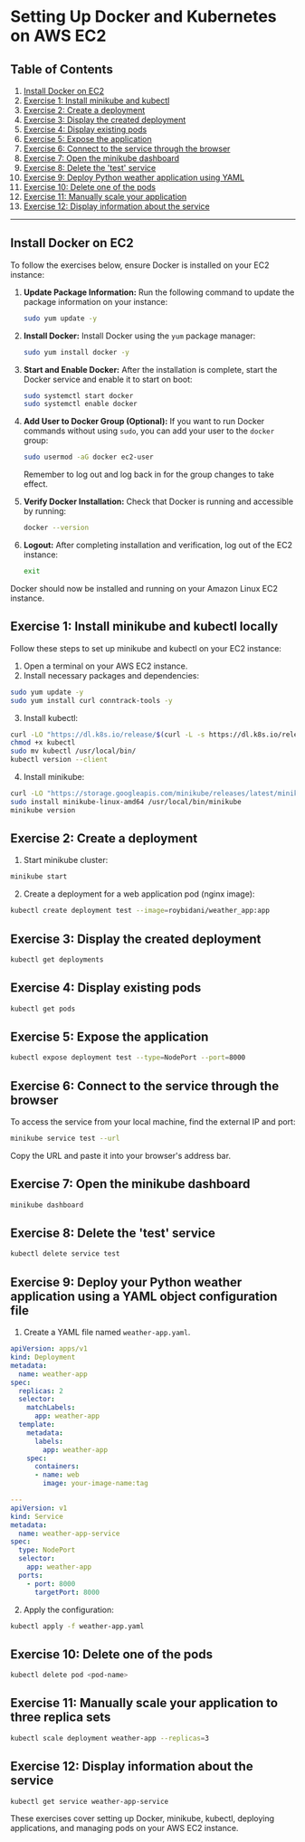 
# Setting Up Docker and Kubernetes on AWS EC2

## Table of Contents

1. [Install Docker on EC2](#install-docker-on-ec2)
2. [Exercise 1: Install minikube and kubectl](#exercise-1-install-minikube-and-kubectl-locally)
3. [Exercise 2: Create a deployment](#exercise-2-create-a-deployment)
4. [Exercise 3: Display the created deployment](#exercise-3-display-the-created-deployment)
5. [Exercise 4: Display existing pods](#exercise-4-display-existing-pods)
6. [Exercise 5: Expose the application](#exercise-5-expose-the-application)
7. [Exercise 6: Connect to the service through the browser](#exercise-6-connect-to-the-service-through-the-browser)
8. [Exercise 7: Open the minikube dashboard](#exercise-7-open-the-minikube-dashboard)
9. [Exercise 8: Delete the 'test' service](#exercise-8-delete-the-test-service)
10. [Exercise 9: Deploy Python weather application using YAML](#exercise-9-deploy-your-python-weather-application-using-a-yaml-object-configuration-file)
11. [Exercise 10: Delete one of the pods](#exercise-10-delete-one-of-the-pods)
12. [Exercise 11: Manually scale your application](#exercise-11-manually-scale-your-application-to-three-replica-sets)
13. [Exercise 12: Display information about the service](#exercise-12-display-information-about-the-service)

---

## Install Docker on EC2

To follow the exercises below, ensure Docker is installed on your EC2 instance:

1. **Update Package Information:**
   Run the following command to update the package information on your instance:

   ```sh
   sudo yum update -y
   ```

2. **Install Docker:**
   Install Docker using the `yum` package manager:

   ```sh
   sudo yum install docker -y
   ```

3. **Start and Enable Docker:**
   After the installation is complete, start the Docker service and enable it to start on boot:

   ```sh
   sudo systemctl start docker
   sudo systemctl enable docker
   ```

4. **Add User to Docker Group (Optional):**
   If you want to run Docker commands without using `sudo`, you can add your user to the `docker` group:

   ```sh
   sudo usermod -aG docker ec2-user
   ```

   Remember to log out and log back in for the group changes to take effect.

5. **Verify Docker Installation:**
   Check that Docker is running and accessible by running:

   ```sh
   docker --version
   ```

6. **Logout:**
   After completing installation and verification, log out of the EC2 instance:

   ```sh
   exit
   ```

Docker should now be installed and running on your Amazon Linux EC2 instance.

## Exercise 1: Install minikube and kubectl locally

Follow these steps to set up minikube and kubectl on your EC2 instance:

1. Open a terminal on your AWS EC2 instance.
2. Install necessary packages and dependencies:

```bash
sudo yum update -y
sudo yum install curl conntrack-tools -y
```

3. Install kubectl:

```bash
curl -LO "https://dl.k8s.io/release/$(curl -L -s https://dl.k8s.io/release/stable.txt)/bin/linux/amd64/kubectl"
chmod +x kubectl
sudo mv kubectl /usr/local/bin/
kubectl version --client
```

4. Install minikube:

```bash
curl -LO "https://storage.googleapis.com/minikube/releases/latest/minikube-linux-amd64"
sudo install minikube-linux-amd64 /usr/local/bin/minikube
minikube version
```

## Exercise 2: Create a deployment

1. Start minikube cluster:

```bash
minikube start
```

2. Create a deployment for a web application pod (nginx image):

```bash
kubectl create deployment test --image=roybidani/weather_app:app
```

## Exercise 3: Display the created deployment

```bash
kubectl get deployments
```

## Exercise 4: Display existing pods

```bash
kubectl get pods
```

## Exercise 5: Expose the application

```bash
kubectl expose deployment test --type=NodePort --port=8000
```

## Exercise 6: Connect to the service through the browser

To access the service from your local machine, find the external IP and port:

```bash
minikube service test --url
```

Copy the URL and paste it into your browser's address bar.

## Exercise 7: Open the minikube dashboard

```bash
minikube dashboard
```

## Exercise 8: Delete the 'test' service

```bash
kubectl delete service test
```


## Exercise 9: Deploy your Python weather application using a YAML object configuration file

1. Create a YAML file named `weather-app.yaml`.
```yaml
apiVersion: apps/v1
kind: Deployment
metadata:
  name: weather-app
spec:
  replicas: 2
  selector:
    matchLabels:
      app: weather-app
  template:
    metadata:
      labels:
        app: weather-app
    spec:
      containers:
      - name: web
        image: your-image-name:tag

---
apiVersion: v1
kind: Service
metadata:
  name: weather-app-service
spec:
  type: NodePort
  selector:
    app: weather-app
  ports:
    - port: 8000
      targetPort: 8000

```

2. Apply the configuration:

```bash
kubectl apply -f weather-app.yaml
```


## Exercise 10: Delete one of the pods

```bash
kubectl delete pod <pod-name>
```

## Exercise 11: Manually scale your application to three replica sets

```bash
kubectl scale deployment weather-app --replicas=3
```

## Exercise 12: Display information about the service

```bash
kubectl get service weather-app-service
```

These exercises cover setting up Docker, minikube, kubectl, deploying applications, and managing pods on your AWS EC2 instance.
